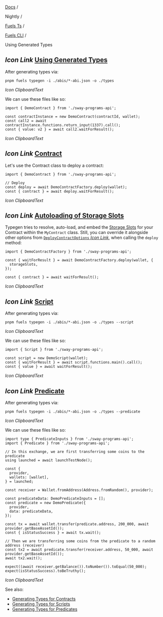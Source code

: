 [Docs](https://docs.fuel.network/) /

Nightly  /

[Fuels Ts](https://docs.fuel.network/docs/nightly/fuels-ts/) /

[Fuels CLI](https://docs.fuel.network/docs/nightly/fuels-ts/fuels-cli/) /

Using Generated Types

## _Icon Link_ [Using Generated Types](https://docs.fuel.network/docs/nightly/fuels-ts/fuels-cli/using-generated-types/\#using-generated-types)

After generating types via:

```fuel_Box fuel_Box-idXKMmm-css
pnpm fuels typegen -i ./abis/*-abi.json -o ./types
```

_Icon ClipboardText_

We can use these files like so:

```fuel_Box fuel_Box-idXKMmm-css
import { DemoContract } from './sway-programs-api';

const contractInstance = new DemoContract(contractId, wallet);
const call2 = await contractInstance.functions.return_input(1337).call();
const { value: v2 } = await call2.waitForResult();
```

_Icon ClipboardText_

## _Icon Link_ [Contract](https://docs.fuel.network/docs/nightly/fuels-ts/fuels-cli/using-generated-types/\#contract)

Let's use the Contract class to deploy a contract:

```fuel_Box fuel_Box-idXKMmm-css
import { DemoContract } from './sway-programs-api';

// Deploy
const deploy = await DemoContractFactory.deploy(wallet);
const { contract } = await deploy.waitForResult();

```

_Icon ClipboardText_

## _Icon Link_ [Autoloading of Storage Slots](https://docs.fuel.network/docs/nightly/fuels-ts/fuels-cli/using-generated-types/\#autoloading-of-storage-slots)

Typegen tries to resolve, auto-load, and embed the [Storage Slots](https://docs.fuel.network/docs/nightly/fuels-ts/contracts/storage-slots/) for your Contract within the `MyContract` class. Still, you can override it alongside other options from [`DeployContractOptions` _Icon Link_](https://github.com/FuelLabs/fuels-ts/blob/a64b67b9fb2d7f764ab9151a21d2266bf2df3643/packages/contract/src/contract-factory.ts#L19-L24), when calling the `deploy` method:

```fuel_Box fuel_Box-idXKMmm-css
import { DemoContractFactory } from './sway-programs-api';

const { waitForResult } = await DemoContractFactory.deploy(wallet, {
  storageSlots,
});

const { contract } = await waitForResult();
```

_Icon ClipboardText_

## _Icon Link_ [Script](https://docs.fuel.network/docs/nightly/fuels-ts/fuels-cli/using-generated-types/\#script)

After generating types via:

```fuel_Box fuel_Box-idXKMmm-css
pnpm fuels typegen -i ./abis/*-abi.json -o ./types --script
```

_Icon ClipboardText_

We can use these files like so:

```fuel_Box fuel_Box-idXKMmm-css
import { Script } from './sway-programs-api';

const script = new DemoScript(wallet);
const { waitForResult } = await script.functions.main().call();
const { value } = await waitForResult();
```

_Icon ClipboardText_

## _Icon Link_ [Predicate](https://docs.fuel.network/docs/nightly/fuels-ts/fuels-cli/using-generated-types/\#predicate)

After generating types via:

```fuel_Box fuel_Box-idXKMmm-css
pnpm fuels typegen -i ./abis/*-abi.json -o ./types --predicate
```

_Icon ClipboardText_

We can use these files like so:

```fuel_Box fuel_Box-idXKMmm-css
import type { PredicateInputs } from './sway-programs-api';
import { Predicate } from './sway-programs-api';

// In this exchange, we are first transferring some coins to the predicate
using launched = await launchTestNode();

const {
  provider,
  wallets: [wallet],
} = launched;

const receiver = Wallet.fromAddress(Address.fromRandom(), provider);

const predicateData: DemoPredicateInputs = [];
const predicate = new DemoPredicate({
  provider,
  data: predicateData,
});

const tx = await wallet.transfer(predicate.address, 200_000, await provider.getBaseAssetId());
const { isStatusSuccess } = await tx.wait();

// Then we are transferring some coins from the predicate to a random address (receiver)
const tx2 = await predicate.transfer(receiver.address, 50_000, await provider.getBaseAssetId());
await tx2.wait();

expect((await receiver.getBalance()).toNumber()).toEqual(50_000);
expect(isStatusSuccess).toBeTruthy();
```

_Icon ClipboardText_

See also:

- [Generating Types for Contracts](https://docs.fuel.network/docs/nightly/fuels-ts/fuels-cli/generating-types/#generating-types-for-contracts)
- [Generating Types for Scripts](https://docs.fuel.network/docs/nightly/fuels-ts/fuels-cli/generating-types/#generating-types-for-scripts)
- [Generating Types for Predicates](https://docs.fuel.network/docs/nightly/fuels-ts/fuels-cli/generating-types/#generating-types-for-predicates)